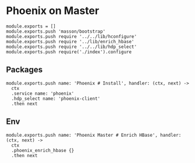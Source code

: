 
# Phoenix on Master

    module.exports = []
    module.exports.push 'masson/bootstrap'
    module.exports.push require '../../lib/hconfigure'
    module.exports.push require '../lib/enrich_hbase'
    module.exports.push require '../../lib/hdp_select'
    module.exports.push require('./index').configure

## Packages

    module.exports.push name: 'Phoenix # Install', handler: (ctx, next) ->
      ctx
      .service name: 'phoenix'
      .hdp_select name: 'phoenix-client'
      .then next

## Env

    module.exports.push name: 'Phoenix Master # Enrich HBase', handler: (ctx, next) ->
      ctx
      .phoenix_enrich_hbase {}
      .then next
